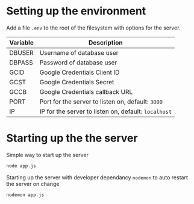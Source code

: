 # Setting up the environment

Add a file `.env` to the root of the filesystem with options for the server.

| Variable  | Description   |
|-----------|---------------|
| DBUSER    | Username of database user |
| DBPASS    | Password of database user |
| GCID      | Google Credentials Client ID |
| GCST      | Google Credentials Secret |
| GCCB      | Google Credentials callback URL |
| PORT      | Port for the server to listen on, default: `3000` |
| IP        | IP for the server to listen on, default: `localhost` |

# Starting up the the server

Simple way to start up the server

```bash
node app.js
```
Starting up the server with developer dependancy `nodemon` to auto restart the server on change

```bash
nodemon app.js
```